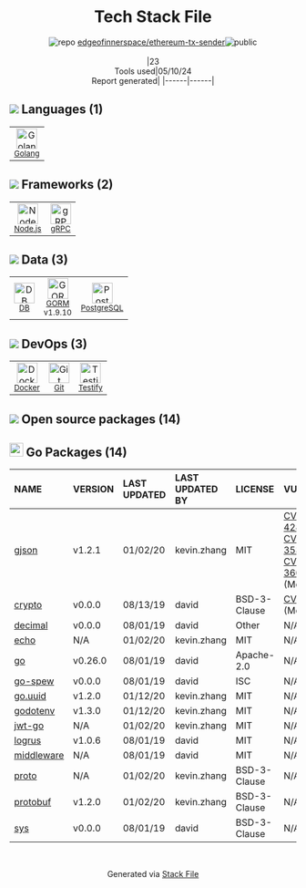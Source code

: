 <!--
&lt;--- Readme.md Snippet without images Start ---&gt;
## Tech Stack
edgeofinnerspace/ethereum-tx-sender is built on the following main stack:

- [Golang](http://golang.org/) – Languages
- [Node.js](http://nodejs.org/) – Frameworks (Full Stack)
- [gRPC](https://grpc.io/) – Remote Procedure Call (RPC)
- [DB](https://github.com/infostreams/db) – Database Tools
- [GORM](https://gorm.io/) – Object Relational Mapper (ORM)
- [PostgreSQL](http://www.postgresql.org/) – Databases
- [Docker](https://www.docker.com/) – Virtual Machine Platforms & Containers
- [Testify](https://github.com/stretchr/testify) – Go Testing

Full tech stack [here](/techstack.md)

&lt;--- Readme.md Snippet without images End ---&gt;

&lt;--- Readme.md Snippet with images Start ---&gt;
## Tech Stack
edgeofinnerspace/ethereum-tx-sender is built on the following main stack:

- <img width='25' height='25' src='https://img.stackshare.io/service/1005/O6AczwfV_400x400.png' alt='Golang'/> [Golang](http://golang.org/) – Languages
- <img width='25' height='25' src='https://img.stackshare.io/service/1011/n1JRsFeB_400x400.png' alt='Node.js'/> [Node.js](http://nodejs.org/) – Frameworks (Full Stack)
- <img width='25' height='25' src='https://img.stackshare.io/service/4670/default_d811b0ac72205af84aca21f967594338580be913.png' alt='gRPC'/> [gRPC](https://grpc.io/) – Remote Procedure Call (RPC)
- <img width='25' height='25' src='https://img.stackshare.io/service/11593/no-img.png' alt='DB'/> [DB](https://github.com/infostreams/db) – Database Tools
- <img width='25' height='25' src='https://img.stackshare.io/service/5194/default_c656a82cbf499a944563022a13ebbd62c9f3aa4b.png' alt='GORM'/> [GORM](https://gorm.io/) – Object Relational Mapper (ORM)
- <img width='25' height='25' src='https://img.stackshare.io/service/1028/ASOhU5xJ.png' alt='PostgreSQL'/> [PostgreSQL](http://www.postgresql.org/) – Databases
- <img width='25' height='25' src='https://img.stackshare.io/service/586/n4u37v9t_400x400.png' alt='Docker'/> [Docker](https://www.docker.com/) – Virtual Machine Platforms & Containers
- <img width='25' height='25' src='https://img.stackshare.io/service/8695/stretchr.png' alt='Testify'/> [Testify](https://github.com/stretchr/testify) – Go Testing

Full tech stack [here](/techstack.md)

&lt;--- Readme.md Snippet with images End ---&gt;
-->
<div align="center">

# Tech Stack File
![](https://img.stackshare.io/repo.svg "repo") [edgeofinnerspace/ethereum-tx-sender](https://github.com/edgeofinnerspace/ethereum-tx-sender)![](https://img.stackshare.io/public_badge.svg "public")
<br/><br/>
|23<br/>Tools used|05/10/24 <br/>Report generated|
|------|------|
</div>

## <img src='https://img.stackshare.io/languages.svg'/> Languages (1)
<table><tr>
  <td align='center'>
  <img width='36' height='36' src='https://img.stackshare.io/service/1005/O6AczwfV_400x400.png' alt='Golang'>
  <br>
  <sub><a href="http://golang.org/">Golang</a></sub>
  <br>
  <sub></sub>
</td>

</tr>
</table>

## <img src='https://img.stackshare.io/frameworks.svg'/> Frameworks (2)
<table><tr>
  <td align='center'>
  <img width='36' height='36' src='https://img.stackshare.io/service/1011/n1JRsFeB_400x400.png' alt='Node.js'>
  <br>
  <sub><a href="http://nodejs.org/">Node.js</a></sub>
  <br>
  <sub></sub>
</td>

<td align='center'>
  <img width='36' height='36' src='https://img.stackshare.io/service/4670/default_d811b0ac72205af84aca21f967594338580be913.png' alt='gRPC'>
  <br>
  <sub><a href="https://grpc.io/">gRPC</a></sub>
  <br>
  <sub></sub>
</td>

</tr>
</table>

## <img src='https://img.stackshare.io/databases.svg'/> Data (3)
<table><tr>
  <td align='center'>
  <img width='36' height='36' src='https://img.stackshare.io/service/11593/no-img.png' alt='DB'>
  <br>
  <sub><a href="https://github.com/infostreams/db">DB</a></sub>
  <br>
  <sub></sub>
</td>

<td align='center'>
  <img width='36' height='36' src='https://img.stackshare.io/service/5194/default_c656a82cbf499a944563022a13ebbd62c9f3aa4b.png' alt='GORM'>
  <br>
  <sub><a href="https://gorm.io/">GORM</a></sub>
  <br>
  <sub>v1.9.10</sub>
</td>

<td align='center'>
  <img width='36' height='36' src='https://img.stackshare.io/service/1028/ASOhU5xJ.png' alt='PostgreSQL'>
  <br>
  <sub><a href="http://www.postgresql.org/">PostgreSQL</a></sub>
  <br>
  <sub></sub>
</td>

</tr>
</table>

## <img src='https://img.stackshare.io/devops.svg'/> DevOps (3)
<table><tr>
  <td align='center'>
  <img width='36' height='36' src='https://img.stackshare.io/service/586/n4u37v9t_400x400.png' alt='Docker'>
  <br>
  <sub><a href="https://www.docker.com/">Docker</a></sub>
  <br>
  <sub></sub>
</td>

<td align='center'>
  <img width='36' height='36' src='https://img.stackshare.io/service/1046/git.png' alt='Git'>
  <br>
  <sub><a href="http://git-scm.com/">Git</a></sub>
  <br>
  <sub></sub>
</td>

<td align='center'>
  <img width='36' height='36' src='https://img.stackshare.io/service/8695/stretchr.png' alt='Testify'>
  <br>
  <sub><a href="https://github.com/stretchr/testify">Testify</a></sub>
  <br>
  <sub></sub>
</td>

</tr>
</table>


## <img src='https://img.stackshare.io/group.svg' /> Open source packages (14)</h2>

## <img width='24' height='24' src='https://img.stackshare.io/service/21112/default_1346bbda8fe03e4dce5601323a3ca47a10c1ae36.png'/> Go Packages (14)

|NAME|VERSION|LAST UPDATED|LAST UPDATED BY|LICENSE|VULNERABILITIES|
|:------|:------|:------|:------|:------|:------|
|[gjson](https://pkg.go.dev/github.com/tidwall/gjson)|v1.2.1|01/02/20|kevin.zhang |MIT|[CVE-2021-42836](https://github.com/advisories/GHSA-ppj4-34rq-v8j9) (High)<br/>[CVE-2020-35380](https://github.com/advisories/GHSA-w942-gw6m-p62c) (High)<br/>[CVE-2020-36066](https://github.com/advisories/GHSA-wjm3-fq3r-5x46) (Moderate)|
|[crypto](https://pkg.go.dev/golang.org/x/crypto)|v0.0.0|08/13/19|david |BSD-3-Clause|[CVE-2020-9283](https://github.com/advisories/GHSA-ffhg-7mh4-33c4) (Moderate)|
|[decimal](https://pkg.go.dev/github.com/shopspring/decimal)|v0.0.0|08/01/19|david |Other|N/A|
|[echo](https://pkg.go.dev/github.com/labstack/echo)|N/A|01/02/20|kevin.zhang |MIT|N/A|
|[go](https://pkg.go.dev/cloud.google.com/go)|v0.26.0|08/01/19|david |Apache-2.0|N/A|
|[go-spew](https://pkg.go.dev/github.com/davecgh/go-spew)|v0.0.0|08/01/19|david |ISC|N/A|
|[go.uuid](https://pkg.go.dev/github.com/satori/go.uuid)|v1.2.0|01/12/20|kevin.zhang |MIT|N/A|
|[godotenv](https://pkg.go.dev/github.com/joho/godotenv)|v1.3.0|01/12/20|kevin.zhang |MIT|N/A|
|[jwt-go](https://pkg.go.dev/github.com/dgrijalva/jwt-go)|N/A|01/02/20|kevin.zhang |MIT|N/A|
|[logrus](https://pkg.go.dev/github.com/sirupsen/logrus)|v1.0.6|08/01/19|david |MIT|N/A|
|[middleware](https://pkg.go.dev/github.com/labstack/echo/middleware)|N/A|08/01/19|david |MIT|N/A|
|[proto](https://pkg.go.dev/github.com/golang/protobuf/proto)|N/A|01/02/20|kevin.zhang |BSD-3-Clause|N/A|
|[protobuf](https://pkg.go.dev/github.com/golang/protobuf)|v1.2.0|01/02/20|kevin.zhang |BSD-3-Clause|N/A|
|[sys](https://pkg.go.dev/golang.org/x/sys)|v0.0.0|08/01/19|david |BSD-3-Clause|N/A|

<br/>
<div align='center'>

Generated via [Stack File](https://github.com/marketplace/stack-file)
